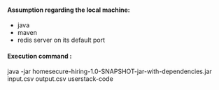 #### Assumption regarding the local machine:
- java
- maven
- redis server on its default port

#### Execution command :
 java -jar homesecure-hiring-1.0-SNAPSHOT-jar-with-dependencies.jar input.csv output.csv userstack-code
